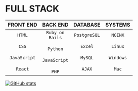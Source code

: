 # FULL STACK
|FRONT END|BACK END|DATABASE|SYSTEMS|
|:-:|:-:|:-:|:-:|
|<CODE>HTML</CODE><br><br><CODE>CSS</CODE><br><br><CODE>JavaScript</CODE><br><br><CODE>React</CODE>|<CODE>Ruby on Rails</CODE><br><br><CODE>Python</CODE><br><br><CODE>JavaScript</CODE><br><br><CODE>PHP</CODE>|<CODE>PostgreSQL</CODE><br><br><CODE>Excel</CODE><br><br><CODE>MySQL</CODE><br><br><CODE>AJAX</CODE>|<CODE>NGINX</CODE><br><br><CODE>Linux</CODE><br><br><CODE>Windows</CODE><br><br><CODE>Mac</CODE>|

[![GitHub stats](https://client-readme.vercel.app/api?username=timothyalexisvass&count_private=true&cache_seconds=1800)]()
